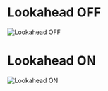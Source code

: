 
  # Lookahead OFF
  ![Lookahead OFF](result__lookahead_off.jpg)
  # Lookahead ON
  ![Lookahead ON](result__lookahead_on.jpg)
